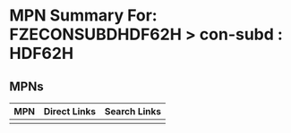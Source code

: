 



# MPN Summary For: FZECONSUBDHDF62H > con-subd : HDF62H

## MPNs
  

|MPN|Direct Links|Search Links|
| :--- | :--- | :--- |
||||
